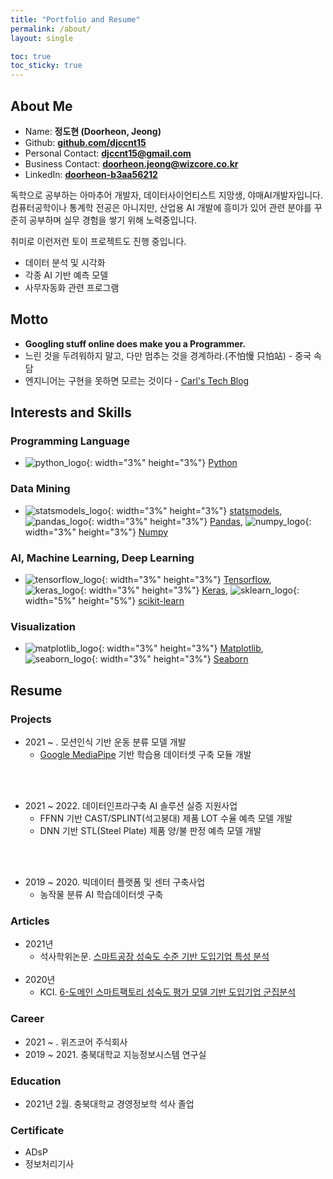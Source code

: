 ```yaml
---
title: "Portfolio and Resume"
permalink: /about/
layout: single

toc: true
toc_sticky: true
---
```

## About Me
- Name: **정도현 (Doorheon, Jeong)**
- Github: **[github.com/djccnt15](https://github.com/djccnt15)**
- Personal Contact: **[djccnt15@gmail.com](mailto:djccnt15@gmail.com)**
- Business Contact: **[doorheon.jeong@wizcore.co.kr](mailto:doorheon.jeong@wizcore.co.kr)**
- LinkedIn: **[doorheon-b3aa56212](https://www.linkedin.com/in/doorheon-b3aa56212/)**

독학으로 공부하는 아마추어 개발자, 데이터사이언티스트 지망생, 야매AI개발자입니다. 컴퓨터공학이나 통계학 전공은 아니지만, 산업용 AI 개발에 흥미가 있어 관련 분야를 꾸준히 공부하며 실무 경험을 쌓기 위해 노력중입니다.  

취미로 이런저런 토이 프로젝트도 진행 중입니다.  

- 데이터 분석 및 시각화
- 각종 AI 기반 예측 모델
- 사무자동화 관련 프로그램

## Motto

- **Googling stuff online does make you a Programmer.**
- 느린 것을 두려워하지 말고, 다만 멈추는 것을 경계하라.(不怕慢 只怕站) - 중국 속담
- 엔지니어는 구현을 못하면 모르는 것이다 - [Carl's Tech Blog](https://wotres.tistory.com/)

## Interests and Skills

### Programming Language
- ![python_logo](/assets/images/posts/logo_Python.svg){: width="3%" height="3%"} [Python](https://www.python.org/)

### Data Mining
- ![statsmodels_logo](/assets/images/posts/logo_statsmodels.svg){: width="3%" height="3%"} [statsmodels](https://www.statsmodels.org/), ![pandas_logo](/assets/images/posts/logo_pandas.svg){: width="3%" height="3%"} [Pandas](https://pandas.pydata.org/), ![numpy_logo](/assets/images/posts/logo_numpy.svg){: width="3%" height="3%"} [Numpy](https://numpy.org/)

### AI, Machine Learning, Deep Learning
- ![tensorflow_logo](/assets/images/posts/logo_Tensorflow.svg){: width="3%" height="3%"} [Tensorflow](https://www.tensorflow.org/), ![keras_logo](/assets/images/posts/logo_Keras.svg){: width="3%" height="3%"} [Keras](https://keras.io/), ![sklearn_logo](/assets/images/posts/logo_scikit-learn.png){: width="5%" height="5%"} [scikit-learn](https://scikit-learn.org/)

### Visualization
- ![matplotlib_logo](/assets/images/posts/logo_Matplotlib.svg){: width="3%" height="3%"} [Matplotlib](https://matplotlib.org/), ![seaborn_logo](/assets/images/posts/logo_seaborn.svg){: width="3%" height="3%"} [Seaborn](https://seaborn.pydata.org/)

## Resume

### Projects
- 2021 ~ . 모션인식 기반 운동 분류 모델 개발
    - [Google MediaPipe](https://google.github.io/mediapipe/) 기반 학습용 데이터셋 구축 모듈 개발
    <!-- - LSTM 기반 운동 분류 및 카운팅 모델 개발 -->
<br><br>
- 2021 ~ 2022. 데이터인프라구축 AI 솔루션 실증 지원사업
    - FFNN 기반 CAST/SPLINT(석고붕대) 제품 LOT 수율 예측 모델 개발
    - DNN 기반 STL(Steel Plate) 제품 양/불 판정 예측 모델 개발
    <!-- - FFNN 기반 MCCB(배선용 차단기) 제품 양/불 판정 예측 모델 개발 -->
    <!-- - FFNN 기반 R-MDPS(조향장치) 제품 양/불 판정 예측 모델 개발 -->
    <!-- - LSTM 기반 Resistor(저항기) LOT 평균 변화율 예측 모델 개발 -->
<br><br>
- 2019 ~ 2020. 빅데이터 플랫폼 및 센터 구축사업
    - 농작물 분류 AI 학습데이터셋 구축

### Articles
- 2021년
    - 석사학위논문. [스마트공장 성숙도 수준 기반 도입기업 특성 분석](http://www.riss.kr/link?id=T15766958)
<br><br>
- 2020년
    - KCI. [6-도메인 스마트팩토리 성숙도 평가 모델 기반 도입기업 군집분석](https://www.kci.go.kr/kciportal/ci/sereArticleSearch/ciSereArtiView.kci?sereArticleSearchBean.artiId=ART002627006)

<!-- ### Petents
- 

### Competition
-  -->

### Career
- 2021 ~ . 위즈코어 주식회사
- 2019 ~ 2021. 충북대학교 지능정보시스템 연구실

### Education
- 2021년 2월. 충북대학교 경영정보학 석사 졸업

### Certificate
- ADsP
- 정보처리기사